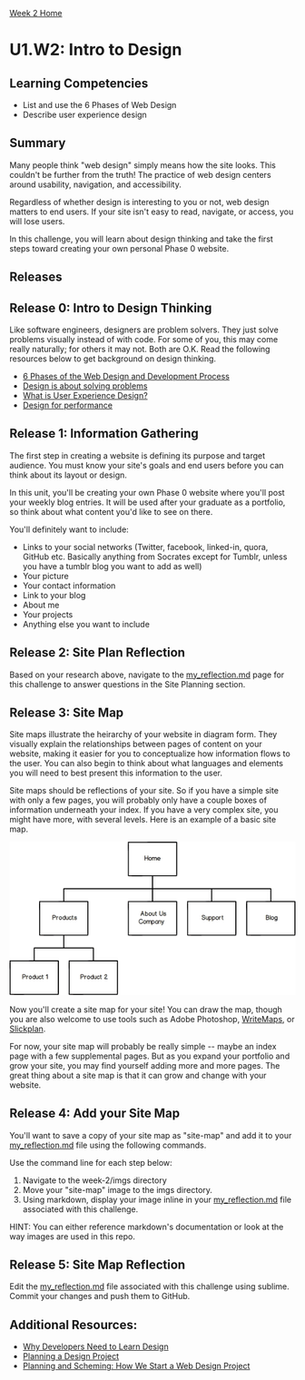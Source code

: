 [Week 2 Home](../)

# U1.W2: Intro to Design

## Learning Competencies
- List and use the 6 Phases of Web Design
- Describe user experience design

## Summary
Many people think "web design" simply means how the site looks. This couldn't be further from the truth! The practice of web design centers around usability, navigation, and accessibility.

Regardless of whether design is interesting to you or not, web design
matters to end users. If your site isn't easy to read, navigate, or access, you will lose users.

In this challenge, you will learn about design thinking and take the first steps toward creating your own personal Phase 0 website.

## Releases

## Release 0: Intro to Design Thinking
Like software engineers, designers are problem solvers. They just solve problems visually instead of with code. For some of you, this may come really naturally;
for others it may not. Both are O.K. Read the following resources below to get background on design thinking.

- [6 Phases of the Web Design and Development Process](http://www.idesignstudios.com/blog/web-design/phases-web-design-development-process/#.UxuuUuddUtU)
- [Design is about solving problems](http://www.smashingmagazine.com/2011/08/24/design-solving-problems/)
- [What is User Experience Design?](http://www.smashingmagazine.com/2010/10/05/what-is-user-experience-design-overview-tools-and-resources/)
- [Design for performance](https://www.speakerdeck.com/lara/design-for-performance)

## Release 1: Information Gathering
The first step in creating a website is defining its purpose and target audience. You must know your site's goals and end users before you can think about its layout or design.

In this unit, you'll be creating your own Phase 0 website where you'll post your weekly blog entries. It will be used after your graduate as a portfolio, so think about what content you'd like to see on there.

You'll definitely want to include:

 - Links to your social networks (Twitter, facebook, linked-in, quora, GitHub etc. Basically anything from Socrates except for Tumblr, unless you have a tumblr blog you want to add as well)
  - Your picture
  - Your contact information
  - Link to your blog
  - About me
  - Your projects
  - Anything else you want to include

## Release 2: Site Plan Reflection

Based on your research above, navigate to the [my_reflection.md](my_reflection.md) page for this challenge to answer questions in the Site Planning section.

## Release 3: Site Map

Site maps illustrate the heirarchy of your website in diagram form. They visually explain the relationships between pages of content on your website, making it easier for you to conceptualize how information flows to the user. You can also begin to think about what languages and elements you will need to best present this information to the user.

Site maps should be reflections of your site. So if you have a simple site with only a few pages, you will probably only have a couple boxes of information underneath your index. If you have a very complex site, you might have more, with several levels. Here is an example of a basic site map.

![site map](../imgs/sitemap.png)

Now you'll create a site map for your site! You can draw the map, though you are also welcome to use tools such as Adobe Photoshop, [WriteMaps](http://www.writemaps.com), or [Slickplan](http://www.slickplan.com).

For now, your site map will probably be really simple -- maybe an index page with a few supplemental pages. But as you expand your portfolio and grow your site, you may find yourself adding more and more pages. The great thing about a site map is that it can grow and change with your website.

## Release 4: Add your Site Map
You'll want to save a copy of your site map as "site-map" and add it to your [my_reflection.md](my_reflection.md) file using the following commands.

Use the command line for each step below:
  1. Navigate to the week-2/imgs directory
  2. Move your "site-map" image to the imgs directory.
  3. Using markdown, display your image inline in your [my_reflection.md](my_reflection.md) file associated with this challenge.

  HINT: You can either reference markdown's documentation or look at the way images are used in this repo.

## Release 5: Site Map Reflection

Edit the [my_reflection.md](my_reflection.md) file associated with this challenge using sublime. Commit your changes and push them to GitHub.

## Additional Resources:
- [Why Developers Need to Learn Design](http://www.cognition.happycog.com/article/why-developers-need-to-learn-design)
- [Planning a Design Project](http://webdesign.tutsplus.com/articles/planning-a-design-project--webdesign-13277)
- [Planning and Scheming: How We Start a Web Design Project](http://www.bigseadesign.com/web-design/planning-and-scheming-how-we-start-a-web-design-project)
